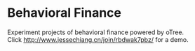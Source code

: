 # Behavioral Finance
 Experiment projects of behavioral finance powered by oTree. <br>
 Click http://www.jessechiang.cn/join/rbdwak7pbz/ for a demo.
